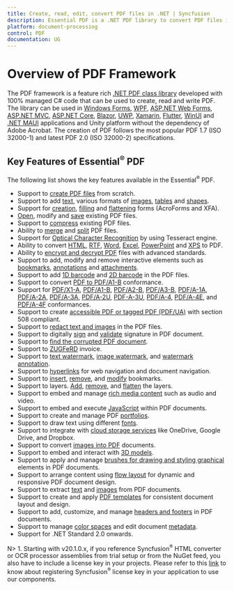 ```yaml
---
title: Create, read, edit, convert PDF files in .NET | Syncfusion
description: Essential PDF is a .NET PDF library to convert PDF files in Windows Forms, WPF, UWP, ASP.NET Core, ASP.NET MVC, Xamarin, Flutter applications
platform: document-processing
control: PDF
documentation: UG
---
```


# Overview of PDF Framework

The PDF framework is a feature rich [.NET PDF class library](https://www.syncfusion.com/document-processing/pdf-framework/net) developed with 100% managed C# code that can be used to create, read and write PDF. The library can be used in [Windows Forms](https://www.syncfusion.com/document-processing/pdf-framework/net), [WPF](https://www.syncfusion.com/document-processing/pdf-framework/net), [ASP.NET Web Forms](https://www.syncfusion.com/document-processing/pdf-framework/net), [ASP.NET MVC](https://www.syncfusion.com/document-processing/pdf-framework/net), [ASP.NET Core](https://www.syncfusion.com/document-processing/pdf-framework/net-core), [Blazor](https://www.syncfusion.com/document-processing/pdf-framework/blazor), [UWP](https://www.syncfusion.com/document-processing/pdf-framework/uwp), [Xamarin](https://www.syncfusion.com/document-processing/pdf-framework/xamarin), [Flutter](https://www.syncfusion.com/document-processing/pdf-framework/flutter), [WinUI](https://www.syncfusion.com/document-processing/pdf-framework/winui) and [.NET MAUI](https://www.syncfusion.com/document-processing/pdf-framework/maui) applications and Unity platform without the dependency of Adobe Acrobat. The creation of PDF follows the most popular PDF 1.7 (ISO 32000-1) and latest PDF 2.0 (ISO 32000-2) specifications.

## Key Features of Essential<sup>&reg;</sup> PDF

The following list shows the key features available in the Essential<sup>&reg;</sup> PDF.

* Support to [create PDF files](https://help.syncfusion.com/document-processing/pdf/pdf-library/net/create-pdf-file-in-c-sharp-vb-net) from scratch.
* Support to add [text](https://help.syncfusion.com/document-processing/pdf/pdf-library/net/working-with-text), various formats of [images](https://help.syncfusion.com/document-processing/pdf/pdf-library/net/working-with-images), [tables](https://help.syncfusion.com/document-processing/pdf/pdf-library/net/working-with-tables) and [shapes](https://help.syncfusion.com/document-processing/pdf/pdf-library/net/working-with-shapes).
* Support for [creation](https://help.syncfusion.com/document-processing/pdf/pdf-library/net/working-with-forms#creating-a-new-pdf-form), [filling](https://help.syncfusion.com/document-processing/pdf/pdf-library/net/working-with-forms#filling-form-fields-in-an-existing-pdf-document) and [flattening](https://help.syncfusion.com/document-processing/pdf/pdf-library/net/working-with-forms#removing-editing-capability-of-form-fields) forms (AcroForms and XFA).  
* [Open](https://help.syncfusion.com/document-processing/pdf/pdf-library/net/open-and-save-pdf-file-in-c-sharp-vb-net), modify and [save](https://help.syncfusion.com/document-processing/pdf/pdf-library/net/open-and-save-pdf-file-in-c-sharp-vb-net) existing PDF files.
* Support to [compress](https://help.syncfusion.com/document-processing/pdf/pdf-library/net/working-with-compression) existing PDF files.
* Ability to [merge](https://help.syncfusion.com/document-processing/pdf/pdf-library/net/merge-documents) and [split](https://help.syncfusion.com/document-processing/pdf/pdf-library/net/split-documents) PDF files.
* Support for [Optical Character Recognition](https://help.syncfusion.com/document-processing/pdf/pdf-library/net/working-with-ocr/working-with-ocr) by using Tesseract engine. 
* Ability to convert [HTML](https://help.syncfusion.com/document-processing/pdf/conversions/html-to-pdf/net/converting-html-to-pdf), [RTF](https://help.syncfusion.com/document-processing/pdf/pdf-library/net/working-with-document-conversions#converting-rtf-documents-to-pdf), [Word](https://help.syncfusion.com/document-processing/pdf/pdf-library/net/working-with-document-conversions#converting-word-documents-to-pdf), [Excel](https://help.syncfusion.com/document-processing/pdf/pdf-library/net/working-with-document-conversions#converting-excel-documents-to-pdf), [PowerPoint](https://help.syncfusion.com/document-processing/powerpoint/conversions/powerpoint-to-pdf/overview) and [XPS](https://help.syncfusion.com/document-processing/pdf/pdf-library/net/working-with-document-conversions#converting-xps-document-to-pdf) to PDF.
* Ability to [encrypt and decrypt PDF](https://help.syncfusion.com/document-processing/pdf/pdf-library/net/working-with-security) files with advanced standards.
* Support to add, modify and remove interactive elements such as [bookmarks](https://help.syncfusion.com/document-processing/pdf/pdf-library/net/working-with-bookmarks), [annotations](https://help.syncfusion.com/document-processing/pdf/pdf-library/net/working-with-annotations) and [attachments](https://help.syncfusion.com/document-processing/pdf/pdf-library/net/working-with-attachments).
* Support to add [1D barcode](https://help.syncfusion.com/document-processing/pdf/pdf-library/net/working-with-barcode#adding-a-one-dimensional-barcode-to-the-pdf-document) and [2D barcode](https://help.syncfusion.com/document-processing/pdf/pdf-library/net/working-with-barcode#adding-a-two-dimensional-barcode-to-a-pdf-document) in the PDF files.
* Support to convert [PDF to PDF/A1-B](https://help.syncfusion.com/document-processing/pdf/pdf-library/net/working-with-pdf-conformance#pdfa-1b-conformance) conformance.
* Support for [PDF/X1-A](https://help.syncfusion.com/document-processing/pdf/pdf-library/net/working-with-pdf-conformance#pdfx-1a-conformance), [PDF/A1-B](https://help.syncfusion.com/document-processing/pdf/pdf-library/net/working-with-pdf-conformance#pdfa-1b-conformance), [PDF/A2-B](https://help.syncfusion.com/document-processing/pdf/pdf-library/net/working-with-pdf-conformance#pdfa-2b-conformance), [PDF/A3-B](https://help.syncfusion.com/document-processing/pdf/pdf-library/net/working-with-pdf-conformance#pdfa-3b-conformance), [PDF/A-1A](https://help.syncfusion.com/document-processing/pdf/pdf-library/net/working-with-pdf-conformance#pdfa-1a-conformance), [PDF/A-2A](https://help.syncfusion.com/document-processing/pdf/pdf-library/net/working-with-pdf-conformance#pdfa-2a-conformance), [PDF/A-3A](https://help.syncfusion.com/document-processing/pdf/pdf-library/net/working-with-pdf-conformance#pdfa-3a-conformance), [PDF/A-2U](https://help.syncfusion.com/document-processing/pdf/pdf-library/net/working-with-pdf-conformance#pdfa-2u-conformance), [PDF-A-3U](https://help.syncfusion.com/document-processing/pdf/pdf-library/net/working-with-pdf-conformance#pdfa-3u-conformance), [PDF/A-4](https://help.syncfusion.com/document-processing/pdf/pdf-library/net/working-with-pdf-conformance#pdfa-4-conformance), [PDF/A-4E](https://help.syncfusion.com/document-processing/pdf/pdf-library/net/working-with-pdf-conformance#pdfa-4e-conformance), and [PDF/A-4F](https://help.syncfusion.com/document-processing/pdf/pdf-library/net/working-with-pdf-conformance#pdfa-4f-conformance) conformances. 
* Support to create [accessible PDF or tagged PDF (PDF/UA)](https://help.syncfusion.com/document-processing/pdf/pdf-library/net/working-with-tagged-pdf) with section 508 compliant. 
* Support to [redact text and images](https://help.syncfusion.com/document-processing/pdf/pdf-library/net/working-with-redaction) in the PDF files.  
* Support to digitally [sign](https://help.syncfusion.com/document-processing/pdf/pdf-library/net/working-with-digitalsignature) and [validate](https://help.syncfusion.com/document-processing/pdf/pdf-library/net/working-with-digitalsignature) signature in PDF document. 
* Support to [find the corrupted PDF document](https://help.syncfusion.com/document-processing/pdf/pdf-library/net/working-with-document#find-corrupted-pdf-document). 
* Support to [ZUGFeRD](https://help.syncfusion.com/document-processing/pdf/pdf-library/net/working-with-zugferd-invoice) invoice.
* Support to [text watermark](https://help.syncfusion.com/document-processing/pdf/pdf-library/net/working-with-watermarks#adding-image-watermark-in-pdf-document), [image watermark](https://help.syncfusion.com/document-processing/pdf/pdf-library/net/working-with-watermarks#adding-image-watermark-in-pdf-document), and [watermark annotation](https://help.syncfusion.com/document-processing/pdf/pdf-library/net/working-with-watermarks#adding-watermark-annotation).
* Support to [hyperlinks](https://help.syncfusion.com/document-processing/pdf/pdf-library/net/working-with-hyperlinks) for web navigation and document navigation.
* Support to [insert](https://help.syncfusion.com/document-processing/pdf/pdf-library/net/working-with-bookmarks#inserting-bookmarks-in-an-existing-pdf), [remove](https://help.syncfusion.com/document-processing/pdf/pdf-library/net/working-with-bookmarks#removing-bookmarks-from-an-existing-pdf), and [modify](https://help.syncfusion.com/document-processing/pdf/pdf-library/net/working-with-bookmarks#modifying-the-bookmarks) bookmarks.
* Support to layers. [Add](https://help.syncfusion.com/document-processing/pdf/pdf-library/net/working-with-layers#adding-layers-in-a-pdf-document), [remove](https://help.syncfusion.com/document-processing/pdf/pdf-library/net/working-with-layers#removing-layers-from-an-existing-pdf-document), and [flatten](https://help.syncfusion.com/document-processing/pdf/pdf-library/net/working-with-layers#flattening-the-layers-in-an-existing-pdf-document) the layers.
* Support to embed and manage [rich media content](https://help.syncfusion.com/document-processing/pdf/pdf-library/net/working-with-annotations#rich-media-annotation) such as audio and video.
* Support to embed and execute [JavaScript](https://help.syncfusion.com/document-processing/pdf/pdf-library/net/working-with-javascript) within PDF documents.
* Support to create and manage PDF [portfolios](https://help.syncfusion.com/document-processing/pdf/pdf-library/net/working-with-portfolio).
* Support to draw text using different [fonts](https://help.syncfusion.com/document-processing/pdf/pdf-library/net/working-with-text?cs-save-lang=1&cs-lang=vb#drawing-text-using-different-fonts).
* Support to integrate with [cloud storage services](https://help.syncfusion.com/document-processing/pdf/pdf-library/net/save-pdf-files/to-google-cloud-storage) like OneDrive, Google Drive, and Dropbox.
* Support to convert [images into PDF](https://help.syncfusion.com/document-processing/pdf/pdf-library/net/converting-images-to-pdf) documents.
* Support to embed and interact with [3D models](https://help.syncfusion.com/document-processing/pdf/pdf-library/net/working-with-annotations#3d-annotation).
* Support to apply and manage [brushes for drawing and styling graphical](https://help.syncfusion.com/document-processing/pdf/pdf-library/net/working-with-brushes) elements in PDF documents.
* Support to arrange content using [flow layout](https://help.syncfusion.com/document-processing/pdf/pdf-library/net/working-with-flow-layout) for dynamic and responsive PDF document design.
* Support to extract [text](https://help.syncfusion.com/document-processing/pdf/pdf-library/net/working-with-text-extraction) and [images](https://help.syncfusion.com/document-processing/pdf/pdf-library/net/working-with-image-extraction) from PDF documents.
* Support to create and apply [PDF templates](https://help.syncfusion.com/document-processing/pdf/pdf-library/net/working-with-pdf-templates) for consistent document layout and design.
* Support to add, customize, and manage [headers and footers](https://help.syncfusion.com/document-processing/pdf/pdf-library/net/working-with-headers-and-footers) in PDF documents.
* Support to manage [color spaces](https://help.syncfusion.com/document-processing/pdf/pdf-library/net/working-with-colorspace) and edit document [metadata](https://help.syncfusion.com/document-processing/pdf/pdf-library/net/working-with-metadata).
* Support for .NET Standard 2.0 onwards.

N> 1. Starting with v20.1.0.x, if you reference Syncfusion<sup>&reg;</sup> HTML converter or OCR processor assemblies from trial setup or from the NuGet feed, you also have to include a license key in your projects. Please refer to this [link](https://help.syncfusion.com/common/essential-studio/licensing/overview) to know about registering Syncfusion<sup>&reg;</sup> license key in your application to use our components.
